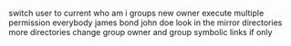 switch user to current
who am i
groups
new owner
execute
multiple permission
everybody
james bond
john doe
look in the mirror
directories
more directories
change group
owner and group
symbolic links
if only
